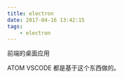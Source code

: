 ```yaml
---
title: electron
date: 2017-04-16 13:42:15
tags:
    - electron
---
```


前端的桌面应用

ATOM VSCODE 都是基于这个东西做的。